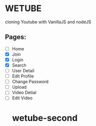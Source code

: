# WETUBE

cloning Youtube with VanillaJS and nodeJS

## Pages:

- [ ] Home
- [X] Join
- [X] Login
- [X] Search
- [ ] User Detail
- [ ] Edit Profile
- [ ] Change Password
- [ ] Upload
- [ ] Video Detial
- [ ] Edit Video
  # wetube-second
